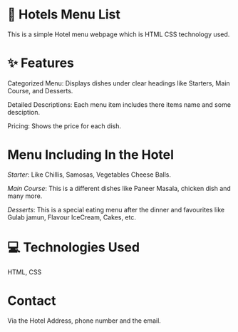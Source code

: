 # 🏨 Hotels Menu List
This is a simple Hotel menu webpage which is HTML CSS technology used.

# ✨ Features
Categorized Menu: Displays dishes under clear headings like Starters, Main Course, and Desserts.

Detailed Descriptions: Each menu item includes there items name and some desciption.

Pricing: Shows the price for each dish.

# Menu Including In the  Hotel
*Starter*: Like Chillis, Samosas, Vegetables Cheese Balls.

*Main Course*: This is a different dishes like Paneer Masala, chicken dish and many more.

*Desserts*: This is a special eating menu after the dinner and favourites like Gulab jamun, Flavour IceCream, Cakes, etc.

# 💻 Technologies Used
HTML, CSS

# Contact
Via the Hotel Address, phone number and the email.


